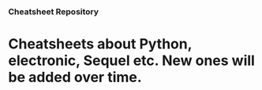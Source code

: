 ### Cheatsheet Repository

# Cheatsheets about Python, electronic, Sequel etc. New ones will be added over time.
